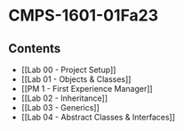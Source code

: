 # CMPS-1601-01Fa23

## Contents
- [[Lab 00 - Project Setup]]
- [[Lab 01 - Objects & Classes]]
- [[PM 1 - First Experience Manager]]
- [[Lab 02 - Inheritance]]
- [[Lab 03 - Generics]]
- [[Lab 04 - Abstract Classes & Interfaces]]
